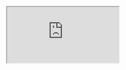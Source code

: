 <iframe src="https://youtube.com/embed/ODGyJQX8AGA">
[Final File](html/final - Police Militarization Midterm.html)  
[Messy File](html/messy - Police Militarization Midterm.html)
